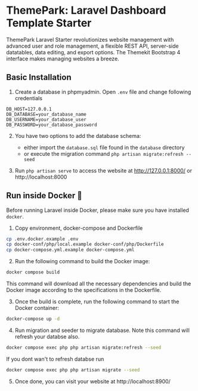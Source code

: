 # ThemePark: Laravel Dashboard Template Starter
ThemePark Laravel Starter revolutionizes website management with advanced user and role management, a flexible REST API, server-side datatables, data editing, and export options. The Themekit Bootstrap 4 interface makes managing websites a breeze.

## Basic Installation
1. Create a database in phpmyadmin. Open `.env` file and change following credentials
```
DB_HOST=127.0.0.1
DB_DATABASE=your_database_name
DB_USERNAME=your_database_user
DB_PASSWORD=your_database_password
```
2. You have two options to add the database schema: 
    - either import the `database.sql` file found in the `database` directory 
    - or execute the migration command `php artisan migrate:refresh --seed`

3. Run `php artisan serve` to access the website at http://127.0.0.1:8000/ or http://localhost:8000


## Run inside Docker 🐳
Before running Laravel inside Docker, please make sure you have installed `docker`.

1. Copy environment, docker-compose and Dockerfile

```bash
cp .env.docker.example .env
cp docker-conf/php/local.example docker-conf/php/Dockerfile
cp docker-compose.yml.example docker-compose.yml
```

2. Run the following command to build the Docker image:
```bash
docker compose build
```
This command will download all the necessary dependencies and build the Docker image according to the specifications in the Dockerfile.

3. Once the build is complete, run the following command to start the Docker container: 
```bash
docker-compose up -d
```

4. Run migration and seeder to migrate database. Note this command will refresh your databse also.
```bash
docker compose exec php php artisan migrate:refresh --seed
```
If you dont wan't to refresh databse run
```bash
docker compose exec php php artisan migrate --seed
```
5. Once done, you can visit your website at http://localhost:8900/
